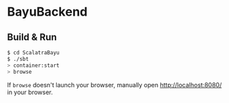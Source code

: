 # BayuBackend #

## Build & Run ##

```sh
$ cd ScalatraBayu
$ ./sbt
> container:start
> browse
```

If `browse` doesn't launch your browser, manually open [http://localhost:8080/](http://localhost:8080/) in your browser.
